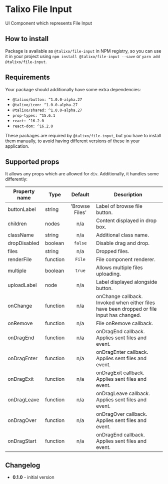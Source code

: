 # Talixo File Input

UI Component which represents File Input

## How to install

Package is available as `@talixo/file-input` in NPM registry, so you can use it in your project
using `npm install @talixo/file-input --save` or `yarn add @talixo/file-input`.

## Requirements

Your package should additionally have some extra dependencies:

- `@talixo/button: ^1.0.0-alpha.27`
- `@talixo/icon: ^1.0.0-alpha.27`
- `@talixo/shared: ^1.0.0-alpha.27`
- `prop-types: ^15.6.1`
- `react: ^16.2.0`
- `react-dom: ^16.2.0`

These packages are required by `@talixo/file-input`, but you have to install them manually,
to avoid having different versions of these in your application.

## Supported props

It allows any props which are allowed for `div`. Additionally, it handles some differently:

Property name | Type      | Default         | Description                    
--------------|-----------|:---------------:|--------------------------------
buttonLabel   | string    | 'Browse Files'  | Label of browse file button.
children      | nodes     | n/a             | Content displayed in drop box.
className     | string    | n/a             | Additional class name.
dropDisabled  | boolean   | `false`         | Disable drag and drop.
files         | string    | n/a             | Dropped files.
renderFile   | function  | `File`          | File component renderer.
multiple      | boolean   | `true`          | Allows multiple files uploading.
uploadLabel   | node      | n/a             | Label displayed alongside button.
onChange      | function  | n/a             | onChange callback. Invoked when either files have been dropped or file input has changed.
onRemove      | function  | n/a             | File onRemove callback.
onDragEnd     | function  | n/a             | onDragEnd callback. Applies sent files and event.
onDragEnter   | function  | n/a             | onDragEnter callback. Applies sent files and event.
onDragExit    | function  | n/a             | onDragExit callback. Applies sent files and event.
onDragLeave   | function  | n/a             | onDragLeave callback. Applies sent files and event.
onDragOver    | function  | n/a             | onDragOver callback. Applies sent files and event.
onDragStart   | function  | n/a             | onDragEnd callback. Applies sent files and event.

## Changelog

- **0.1.0** - initial version
